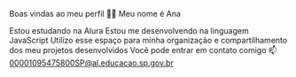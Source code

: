 Boas vindas ao meu perfil 💙💙
Meu nome é Ana

Estou estudando na Alura
Estou me desenvolvendo na linguagem JavaScript
Utilizo esse espaço para minha organização e compartilhamento dos meu projetos desenvolvidos
Você pode entrar em contato comigo 📫
00001095475800SP@al.educacao.sp.gov.br
